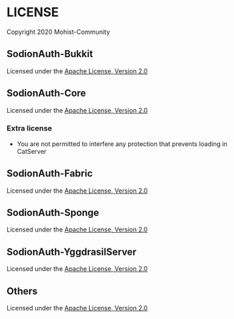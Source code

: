 # LICENSE

Copyright 2020 Mohist-Community

## SodionAuth-Bukkit

Licensed under the [Apache License, Version 2.0](licenses/apache-2.0.txt)

## SodionAuth-Core

Licensed under the [Apache License, Version 2.0](licenses/apache-2.0.txt)

### Extra license

- You are not permitted to interfere any protection that prevents loading in CatServer

## SodionAuth-Fabric

Licensed under the [Apache License, Version 2.0](licenses/apache-2.0.txt)

## SodionAuth-Sponge

Licensed under the [Apache License, Version 2.0](licenses/apache-2.0.txt)

## SodionAuth-YggdrasilServer

Licensed under the [Apache License, Version 2.0](licenses/apache-2.0.txt)

## Others

Licensed under the [Apache License, Version 2.0](licenses/apache-2.0.txt)